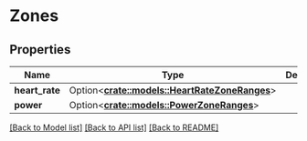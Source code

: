 # Zones

## Properties

Name | Type | Description | Notes
------------ | ------------- | ------------- | -------------
**heart_rate** | Option<[**crate::models::HeartRateZoneRanges**](HeartRateZoneRanges.md)> |  | [optional]
**power** | Option<[**crate::models::PowerZoneRanges**](PowerZoneRanges.md)> |  | [optional]

[[Back to Model list]](../README.md#documentation-for-models) [[Back to API list]](../README.md#documentation-for-api-endpoints) [[Back to README]](../README.md)


